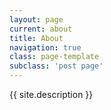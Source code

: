 ```yaml
---
layout: page
current: about
title: About
navigation: true
class: page-template
subclass: 'post page'
---
```

{{ site.description }}